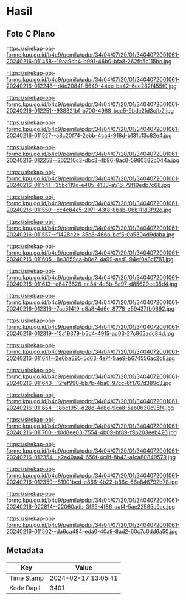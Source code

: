 # Hasil

## Foto C Plano

https://sirekap-obj-formc.kpu.go.id/b4c9/pemilu/pdpr/34/04/07/20/01/3404072001061-20240216-011458--19aa9cb4-b991-46b0-bfa8-262fb5c115bc.jpg

https://sirekap-obj-formc.kpu.go.id/b4c9/pemilu/pdpr/34/04/07/20/01/3404072001061-20240216-012248--d4c2084f-5649-44ee-ba42-6ce282f455f0.jpg

https://sirekap-obj-formc.kpu.go.id/b4c9/pemilu/pdpr/34/04/07/20/01/3404072001061-20240216-012251--938321bf-b700-4988-bce5-9bdc2fd3cfb2.jpg

https://sirekap-obj-formc.kpu.go.id/b4c9/pemilu/pdpr/34/04/07/20/01/3404072001061-20240216-011527--a8c20f74-2ebb-4ca4-918d-b131c13c82e4.jpg

https://sirekap-obj-formc.kpu.go.id/b4c9/pemilu/pdpr/34/04/07/20/01/3404072001061-20240216-012258--202210c3-dbc3-4b86-8ac8-5980382c044a.jpg

https://sirekap-obj-formc.kpu.go.id/b4c9/pemilu/pdpr/34/04/07/20/01/3404072001061-20240216-011541--35bc119d-e405-4133-a516-79f19edb7c68.jpg

https://sirekap-obj-formc.kpu.go.id/b4c9/pemilu/pdpr/34/04/07/20/01/3404072001061-20240216-011550--cc4c84e5-2971-43f8-8bab-06b111d3f92c.jpg

https://sirekap-obj-formc.kpu.go.id/b4c9/pemilu/pdpr/34/04/07/20/01/3404072001061-20240216-011557--f1428c2e-35c8-466b-bcf5-0a5304d9daba.jpg

https://sirekap-obj-formc.kpu.go.id/b4c9/pemilu/pdpr/34/04/07/20/01/3404072001061-20240216-011605--8e3859ca-b0e2-4a99-aed1-94ef0a8cf781.jpg

https://sirekap-obj-formc.kpu.go.id/b4c9/pemilu/pdpr/34/04/07/20/01/3404072001061-20240216-011613--e6473626-ae34-4e8b-8a97-d85629ee35d4.jpg

https://sirekap-obj-formc.kpu.go.id/b4c9/pemilu/pdpr/34/04/07/20/01/3404072001061-20240216-012316--7ac51419-c8a8-4d6e-8778-e59437fb0692.jpg

https://sirekap-obj-formc.kpu.go.id/b4c9/pemilu/pdpr/34/04/07/20/01/3404072001061-20240216-012319--15a19379-b5c4-4915-ac03-27c965adc84d.jpg

https://sirekap-obj-formc.kpu.go.id/b4c9/pemilu/pdpr/34/04/07/20/01/3404072001061-20240216-011641--2e6ba395-5d63-4e7f-9ae9-b674556ac2c8.jpg

https://sirekap-obj-formc.kpu.go.id/b4c9/pemilu/pdpr/34/04/07/20/01/3404072001061-20240216-011643--12fef990-bb7b-4ba0-97cc-6f1767d389c3.jpg

https://sirekap-obj-formc.kpu.go.id/b4c9/pemilu/pdpr/34/04/07/20/01/3404072001061-20240216-011654--18bc1951-d28d-4e8d-9ca8-5ab0630c95f4.jpg

https://sirekap-obj-formc.kpu.go.id/b4c9/pemilu/pdpr/34/04/07/20/01/3404072001061-20240216-011700--d0d8ee03-7554-4b09-bf89-f9b203eeb426.jpg

https://sirekap-obj-formc.kpu.go.id/b4c9/pemilu/pdpr/34/04/07/20/01/3404072001061-20240216-012354--e2a40aa4-656f-4c8f-8b43-a1ca80849579.jpg

https://sirekap-obj-formc.kpu.go.id/b4c9/pemilu/pdpr/34/04/07/20/01/3404072001061-20240216-012359--81901bed-e866-4b22-b86e-66a846792b78.jpg

https://sirekap-obj-formc.kpu.go.id/b4c9/pemilu/pdpr/34/04/07/20/01/3404072001061-20240216-022814--22060adb-3f35-4f86-aaf4-5ae22585c9ac.jpg

https://sirekap-obj-formc.kpu.go.id/b4c9/pemilu/pdpr/34/04/07/20/01/3404072001061-20240216-011502--da6ca484-eda0-40a9-8ad2-60c7c0dd6a50.jpg


## Metadata

| Key        | Value               |
| ---------- | ------------------- |
| Time Stamp | 2024-02-17 13:05:41 |
| Kode Dapil | 3401                |



